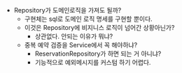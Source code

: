 - Repository가 도메인로직을 가져도 될까?
    - 구현체는 sql로 도메인 로직 명세를 구현할 뿐이다.
    - 이것은 Repository에 비지니스 로직이 넘어간 상황아닌가?
        - 상관없다. 안되는 이유가 뭐냐?
    - 중복 예약 검증을 Service에서 꼭 해야하냐?
        - ReservationRepository가 하면 되는 거 아니냐? 
        - 기능적으로 예외메시지를 커스텀 하기 어렵다.
